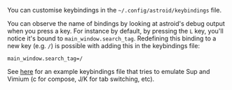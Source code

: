 You can customise keybindings in the `~/.config/astroid/keybindings` file.

You can observe the name of bindings by looking at astroid's debug output when you press a key. For instance by default, by pressing the `L` key, you'll notice it's bound to `main_window.search_tag`. Redefining this binding to a new key (e.g. `/`) is possible with adding this in the keybindings file:

```
main_window.search_tag=/ 
```

See [here](https://github.com/aliceriot/dotfiles/blob/master/astroid/keybindings) for an example keybindings file that tries to emulate Sup and Vimium (c for compose, J/K for tab switching, etc).